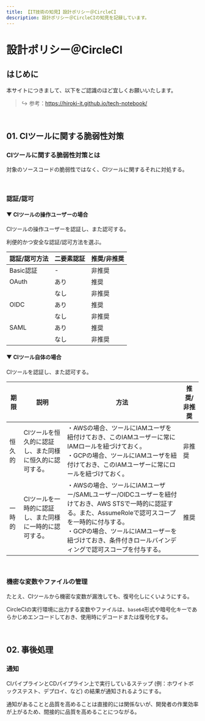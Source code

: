```yaml
---
title: 【IT技術の知見】設計ポリシー＠CircleCI
description: 設計ポリシー＠CircleCIの知見を記録しています。
---
```


# 設計ポリシー＠CircleCI

## はじめに

本サイトにつきまして、以下をご認識のほど宜しくお願いいたします。

> ↪️ 参考：https://hiroki-it.github.io/tech-notebook/

<br>

## 01. CIツールに関する脆弱性対策

### CIツールに関する脆弱性対策とは

対象のソースコードの脆弱性ではなく、CIツールに関するそれに対処する。

<br>

### 認証/認可

#### ▼ CIツールの操作ユーザーの場合

CIツールの操作ユーザーを認証し、また認可する。

利便的かつ安全な認証/認可方法を選ぶ。

| 認証/認可方法 | 二要素認証 | 推奨/非推奨 |
| ------------- | ---------- | ----------- |
| Basic認証     | -          | 非推奨      |
| OAuth         | あり       | 推奨        |
|               | なし       | 非推奨      |
| OIDC          | あり       | 推奨        |
|               | なし       | 非推奨      |
| SAML          | あり       | 推奨        |
|               | なし       | 非推奨      |

#### ▼ CIツール自体の場合

CIツールを認証し、また認可する。

| 期限   | 説明                                                   | 方法                                                                                                                                                                                                                                                              | 推奨/非推奨 |
| ------ | ------------------------------------------------------ | ----------------------------------------------------------------------------------------------------------------------------------------------------------------------------------------------------------------------------------------------------------------- | ----------- |
| 恒久的 | CIツールを恒久的に認証し、また同様に恒久的に認可する。 | ・AWSの場合、ツールにIAMユーザを紐付けておき、このIAMユーザーに常にIAMロールを紐づけておく。<br> ・GCPの場合、ツールにIAMユーザを紐付けておき、このIAMユーザーに常にロールを紐づけておく。                                                                        | 非推奨      |
| 一時的 | CIツールを一時的に認証し、また同様に一時的に認可する。 | ・AWSの場合、ツールにIAMユーザー/SAMLユーザー/OIDCユーザーを紐付けておき、AWS STSで一時的に認証する。また、AssumeRoleで認可スコープを一時的に付与する。<br>・GCPの場合、ツールにIAMユーザーを紐づけておき、条件付きロールバインディングで認可スコープを付与する。 | 推奨        |

<br>

### 機密な変数やファイルの管理

たとえ、CIツールから機密な変数が漏洩しても、復号化しにくいようにする。

CircleCIの実行環境に出力する変数やファイルは、`base64`形式や暗号化キーであらかじめエンコードしておき、使用時にデコードまたは復号化する。

<br>

## 02. 事後処理

### 通知

CIパイプラインとCDパイプライン上で実行しているステップ (例：ホワイトボックステスト、デプロイ、など) の結果が通知されるようにする。

通知があることと品質を高めることは直接的には関係ないが、開発者の作業効率が上がるため、間接的に品質を高めることにつながる。

<br>
